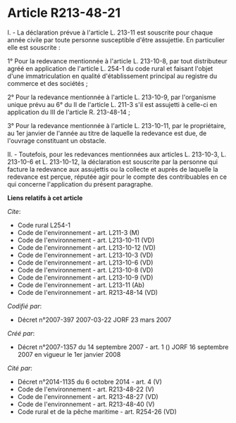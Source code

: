 # Article R213-48-21

I. - La déclaration prévue à l'article L. 213-11 est souscrite pour chaque année civile par toute personne susceptible d'être
assujettie. En particulier elle est souscrite :

1° Pour la redevance mentionnée à l'article L. 213-10-8, par tout distributeur agréé en application de l'article L. 254-1 du
code rural et faisant l'objet d'une immatriculation en qualité d'établissement principal au registre du commerce et des
sociétés ;

2° Pour la redevance mentionnée à l'article L. 213-10-9, par l'organisme unique prévu au 6° du II de l'article L. 211-3 s'il
est assujetti à celle-ci en application du III de l'article R. 213-48-14 ;

3° Pour la redevance mentionnée à l'article L. 213-10-11, par le propriétaire, au 1er janvier de l'année au titre de laquelle
la redevance est due, de l'ouvrage constituant un obstacle.

II. - Toutefois, pour les redevances mentionnées aux articles L. 213-10-3, L. 213-10-6 et L. 213-10-12, la déclaration est
souscrite par la personne qui facture la redevance aux assujettis ou la collecte et auprès de laquelle la redevance est
perçue, réputée agir pour le compte des contribuables en ce qui concerne l'application du présent paragraphe.

**Liens relatifs à cet article**

_Cite_:

  - Code rural L254-1
  - Code de l'environnement - art. L211-3 (M)
  - Code de l'environnement - art. L213-10-11 (VD)
  - Code de l'environnement - art. L213-10-12 (VD)
  - Code de l'environnement - art. L213-10-3 (VD)
  - Code de l'environnement - art. L213-10-6 (VD)
  - Code de l'environnement - art. L213-10-8 (VD)
  - Code de l'environnement - art. L213-10-9 (VD)
  - Code de l'environnement - art. L213-11 (Ab)
  - Code de l'environnement - art. R213-48-14 (VD)

_Codifié par_:

  - Décret n°2007-397 2007-03-22 JORF 23 mars 2007

_Créé par_:

  - Décret n°2007-1357 du 14 septembre 2007 - art. 1 () JORF 16 septembre 2007 en vigueur le 1er janvier 2008

_Cité par_:

  - Décret n°2014-1135 du 6 octobre 2014 - art. 4 (V)
  - Code de l'environnement - art. R213-48-22 (V)
  - Code de l'environnement - art. R213-48-27 (VD)
  - Code de l'environnement - art. R213-48-40 (V)
  - Code rural et de la pêche maritime - art. R254-26 (VD)
